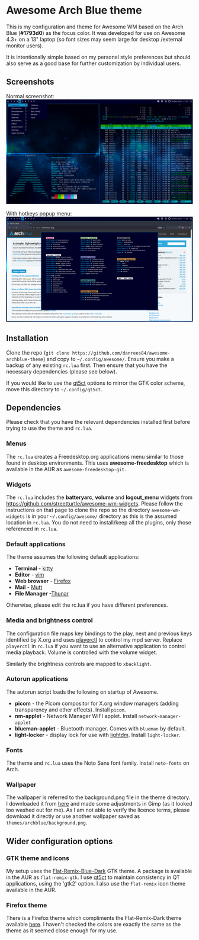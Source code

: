 # Awesome Arch Blue theme

This is my configuration and theme for Awesome WM based on the Arch Blue (**#1793d0**) as the focus color. It was developed for use on Awesome 4.3+ on a 13" laptop (so font sizes may seem large for desktop /external monitor users).

It is intentionally simple based on my personal style preferences but should also serve as a good base for further customization by individual users.

## Screenshots

Normal screenshot:
![Screenshot 1](archblue-ss1.png)

With hotkeys popup menu:
![Screenshot 2](archblue-ss2.png)

## Installation

Clone the repo (`git clone https://github.com/danrees84/awesome-archblue-theme`) and copy to `~/.config/awesome/`. Ensure you make a backup of any existing `rc.lua` first. Then ensure that you have the necessary dependencies (please see below).

If you would like to use the [qt5ct](https://wiki.archlinux.org/title/Qt#Configuration_of_Qt5_apps_under_environments_other_than_KDE_Plasma) options to mirror the GTK color scheme, move this directory to `~/.config/qt5ct`.

## Dependencies

Please check that you have the relevant dependencies installed first before trying to use the theme and `rc.lua`.

### Menus

The `rc.lua` creates a Freedesktop.org applications menu similar to those found in desktop environments. This uses **awesome-freedesktop** which is available in the AUR as `awesome-freedesktop-git`.

### Widgets

The `rc.lua` includes the **batteryarc**, **volume** and **logout_menu** widgets from https://github.com/streetturtle/awesome-wm-widgets. Please follow the instructions on that page to clone the repo so the directory `awesome-wm-widgets` is in your `~/.config/awesome/` directory as this is the assumed location in `rc.lua`. You do not need to install/keep all the plugins, only those referenced in `rc.lua`.

### Default applications

The theme assumes the following default applications:
- **Terminal** - [kitty](https://sw.kovidgoyal.net/kitty/)
- **Editor** - [vim](https://www.vim.org/)
- **Web browser** - [Firefox](https://www.mozilla.org/en-US/firefox/new/)
- **Mail** - [Mutt](http://www.mutt.org/)
- **File Manager** -[Thunar](https://docs.xfce.org/xfce/thunar/start)

Otherwise, please edit the rc.lua if you have different preferences.

### Media and brightness control

The configuration file maps key bindings to the play, next and previous keys identified by X.org and uses [playerctl](https://github.com/altdesktop/playerctl) to control my mpd server. Replace `playerctl` in `rc.lua` if you want to use an alternative application to control media playback. Volume is controlled with the volume widget.

Similarly the brightness controls are mapped to `xbacklight`.

### Autorun applications

The autorun script loads the following on startup of Awesome.
- **picom** - the Picom compositor for X.org window managers (adding transparency and other effects). Install `picom`.
- **nm-applet** - Network Manager WIFI applet. Install `network-manager-applet`
- **blueman-applet** - Bluetooth manager. Comes with `blueman` by default.
- **light-locker** - display lock for use with [lightdm](https://wiki.archlinux.org/title/LightDM). Install `light-locker`.

### Fonts

The theme and `rc.lua` uses the Noto Sans font family. Install `noto-fonts` on Arch.

### Wallpaper

The wallpaper is referred to the background.png file in the theme directory. I downloaded it from [here](https://getwallpapers.com/wallpaper/full/1/c/b/49249.jpg) and made some adjustments in Gimp (as it looked too washed out for me). As I am not able to verify the licence terms, please download it directly or use another wallpaper saved as `themes/archblue/background.png`.

## Wider configuration options

### GTK theme and icons

My setup uses the [Flat-Remix-Blue-Dark](https://drasite.com/flat-remix) GTK theme. A package is available in the AUR as `flat-remix-gtk`. I use [qt5ct](https://wiki.archlinux.org/title/Qt#Configuration_of_Qt5_apps_under_environments_other_than_KDE_Plasma) to maintain consistency in QT applications, using the 'gtk2' option. I also use the `flat-remix` icon theme available in the AUR.

### Firefox theme

There is a Firefox theme which compliments the Flat-Remix-Dark theme available [here](https://addons.mozilla.org/en-US/firefox/addon/flat-remix-dark/). I haven't checked the colors are exactly the same as the theme as it seemed close enough for my use.
